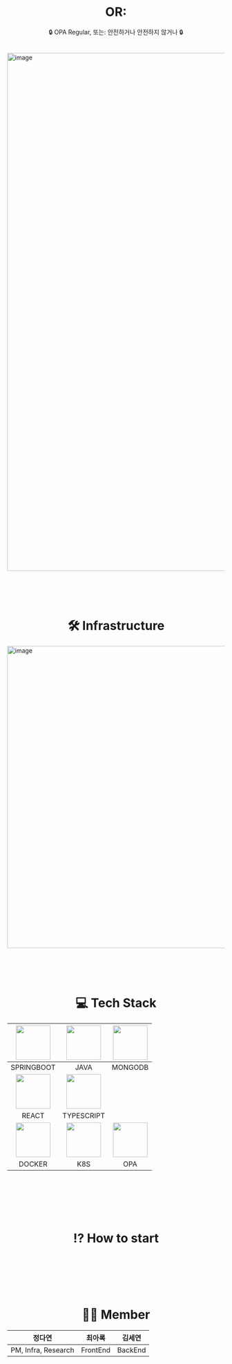 <h1 align="center">
OR:
</h1>
<div align="center">
🔒 OPA Regular, 또는: 안전하거나 안전하지 않거나 🔒
</div>
<br>
<br>
<img width="1200" alt="image" src="https://github.com/KoreanStyleBoiledChicken/.github/assets/97592636/ee04abb8-d532-4d39-b0aa-2cc349759e03">
<!-- 여기 제품 설명 써주는 게 좋을 듯--!>
<br>
<br>
<br>
<br>
<br>
<h1 align="center">
🛠️ Infrastructure
</h1>
<img width="700" alt="image" src="https://github.com/KoreanStyleBoiledChicken/.github/assets/97592636/4b4df9c8-b103-4851-a288-88250a56c40d">
<br>
<br>
<br>
<br>
<br>
<h1 align="center">
💻 Tech Stack
</h1>

|<img src="https://github.com/KoreanStyleBoiledChicken/.github/assets/97592636/6aaa0a51-1dc2-475c-8308-9c492daac3c2" width="80">|<img src="https://github.com/KoreanStyleBoiledChicken/.github/assets/97592636/986d43fb-e6b2-41fb-bdc9-ef67d52515f5" width="80">|<img src="https://github.com/KoreanStyleBoiledChicken/.github/assets/97592636/b2383bf2-4b7f-4967-b2b4-205b3620ac76" width="80">|
|:---:|:---:|:---:|
|SPRINGBOOT|JAVA|MONGODB|
|<img src="https://github.com/KoreanStyleBoiledChicken/.github/assets/97592636/44297983-2a5f-4a64-bf56-aed6d7e51a44" width="80">|<img src="https://github.com/KoreanStyleBoiledChicken/.github/assets/97592636/809b3c60-b3ee-45bc-9d65-1be7468f77f2" width="80">|
|REACT|TYPESCRIPT|
|<img src="https://github.com/KoreanStyleBoiledChicken/.github/assets/97592636/fa98b32b-cf24-4ea8-8a24-6d8cab41420b" width="80">|<img src="https://github.com/KoreanStyleBoiledChicken/.github/assets/97592636/7b85b2c3-894a-4d30-ab43-dbfea8520ae2" width="80">|<img src="https://github.com/KoreanStyleBoiledChicken/.github/assets/97592636/cdb7addd-62ed-44bf-af51-09b898b745f8" width="80">|
|DOCKER|K8S|OPA|

<br>
<br>
<br>
<br>
<br>
<h1 align="center">
⁉️ How to start
</h1>
<br>
<br>
<br>
<br>
<br>
<h1 align="center">
👩‍💻 Member
</h1>
<div align="center">

|정다연|최아록|김세연|
|:---:|:---:|:---:|
|PM, Infra, Research|FrontEnd|BackEnd|

</div>
